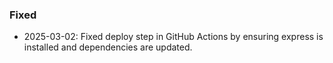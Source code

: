 ### Fixed
- 2025-03-02: Fixed deploy step in GitHub Actions by ensuring express is installed and dependencies are updated.